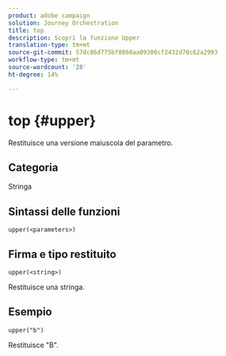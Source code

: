```yaml
---
product: adobe campaign
solution: Journey Orchestration
title: top
description: Scopri la funzione Upper
translation-type: tm+mt
source-git-commit: 57dc86d775bf8860aa09300cf2432d70c62a2993
workflow-type: tm+mt
source-wordcount: '28'
ht-degree: 14%

---
```



# top {#upper}

Restituisce una versione maiuscola del parametro.

## Categoria

Stringa

## Sintassi delle funzioni

`upper(<parameters>)`

## Firma e tipo restituito

`upper(<string>)`

Restituisce una stringa.

## Esempio

`upper("b")`

Restituisce &quot;B&quot;.
